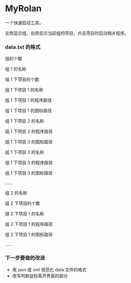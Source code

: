 # MyRolan
一个快速启动工具。

左侧显示组，右侧显示当前组的项目，点击项目时启动相关程序。

### data.txt 的格式

组的个数

组 1 的名称

组 1 下项目的个数

组 1 下项目 1 的名称

组 1 下项目 1 的程序路径

组 1 下项目 1 的图标路径

组 1 下项目 2 的名称

组 1 下项目 2 的程序路径

组 1 下项目 3 的图标路径

组 1 下项目 3 的名称

组 1 下项目 3 的程序路径

组 1 下项目 3 的图标路径

……

组 2 的名称

组 2 下项目的个数

组 2 下项目 1 的名称

组 2 下项目 1 的程序路径

组 2 下项目 1 的图标路径

……



### 下一步要做的改进

- 用 json 或 xml 规范化 data 文件的格式
- 改写判断鼠标离开界面的部分